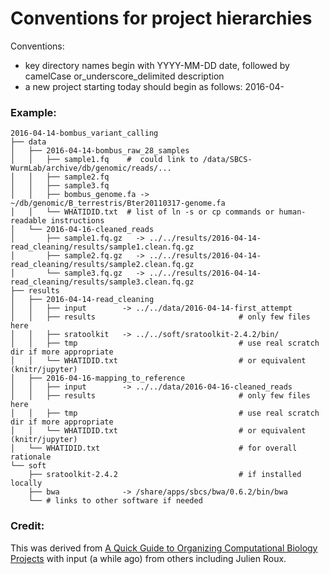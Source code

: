 Conventions for project hierarchies
=====

Conventions: 
* key directory names begin with YYYY-MM-DD date, followed by camelCase or_underscore_delimited description
* a new project starting today should begin as follows: 
  2016-04-



### Example: 
```
2016-04-14-bombus_variant_calling
├── data
│   ├── 2016-04-14-bombus_raw_28_samples
│   │   ├── sample1.fq    #  could link to /data/SBCS-WurmLab/archive/db/genomic/reads/...                 
│   │   ├── sample2.fq 
│   │   ├── sample3.fq
│   │   ├── bombus_genome.fa -> ~/db/genomic/B_terrestris/Bter20110317-genome.fa
│   │   └── WHATIDID.txt  # list of ln -s or cp commands or human-readable instructions 
│   └── 2016-04-16-cleaned_reads
│       ├── sample1.fq.gz   -> ../../results/2016-04-14-read_cleaning/results/sample1.clean.fq.gz
│       ├── sample2.fq.gz   -> ../../results/2016-04-14-read_cleaning/results/sample2.clean.fq.gz
│       └── sample3.fq.gz   -> ../../results/2016-04-14-read_cleaning/results/sample3.clean.fq.gz
├── results
│   ├── 2016-04-14-read_cleaning
│   │   ├── input        -> ../../data/2016-04-14-first_attempt
│   │   ├── results                                # only few files here
│   │   ├── sratoolkit   -> ../../soft/sratoolkit-2.4.2/bin/
│   │   ├── tmp                                    # use real scratch dir if more appropriate
│   │   └── WHATIDID.txt                           # or equivalent (knitr/jupyter)
│   ├── 2016-04-16-mapping_to_reference
│   │   ├── input        -> ../../data/2016-04-16-cleaned_reads
│   │   ├── results                                # only few files here
│   │   ├── tmp                                    # use real scratch dir if more appropriate
│   │   └── WHATIDID.txt                           # or equivalent (knitr/jupyter)
│   └── WHATIDID.txt                               # for overall rationale
└── soft
    ├── sratoolkit-2.4.2                           # if installed locally
    ├── bwa              -> /share/apps/sbcs/bwa/0.6.2/bin/bwa
    └── # links to other software if needed
```

### Credit: 
This was derived from [A Quick Guide to Organizing Computational Biology Projects](http://journals.plos.org/ploscompbiol/article?id=10.1371/journal.pcbi.1000424) with input (a while ago) from others including Julien Roux.



